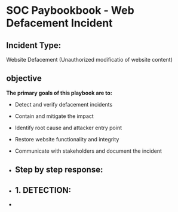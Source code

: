 # SOC Paybookbook - Web Defacement Incident

## Incident Type:
Website Defacement (Unauthorized modificatio of website content)

## objective
**The primary goals of this playbook are to:**
- Detect and verify defacement incidents
- Contain and mitigate the impact
- Identify root cause and attacker entry point
- Restore website functionality and integrity
- Communicate with stakeholders and document the incident

- ## Step by step response:

- ## 1. DETECTION:
- 
